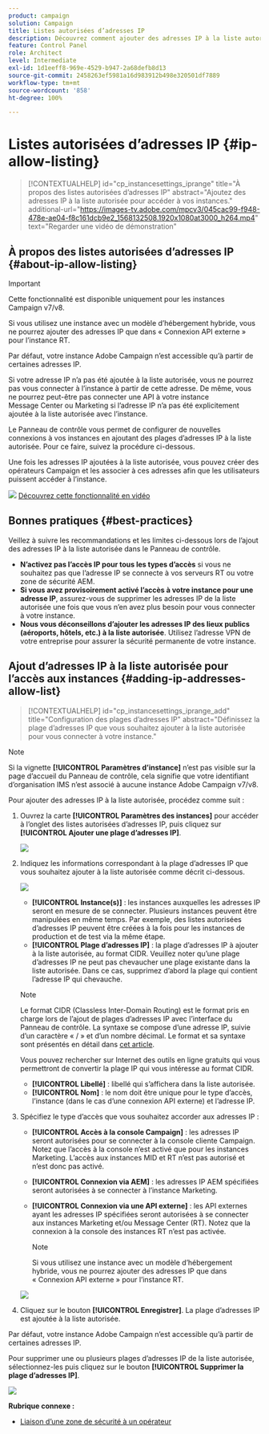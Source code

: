 ```yaml
---
product: campaign
solution: Campaign
title: Listes autorisées d’adresses IP
description: Découvrez comment ajouter des adresses IP à la liste autorisée dans le Panneau de contrôle pour accéder aux instances
feature: Control Panel
role: Architect
level: Intermediate
exl-id: 1d1eeff8-969e-4529-b947-2a68defb8d13
source-git-commit: 2458263ef5981a16d983912b498e320501df7889
workflow-type: tm+mt
source-wordcount: '858'
ht-degree: 100%

---
```


# Listes autorisées d’adresses IP {#ip-allow-listing}

>[!CONTEXTUALHELP]
>id="cp_instancesettings_iprange"
>title="À propos des listes autorisées d’adresses IP"
>abstract="Ajoutez des adresses IP à la liste autorisée pour accéder à vos instances."
>additional-url="https://images-tv.adobe.com/mpcv3/045cac99-f948-478e-ae04-f8c161dcb9e2_1568132508.1920x1080at3000_h264.mp4" text="Regarder une vidéo de démonstration"

## À propos des listes autorisées d’adresses IP {#about-ip-allow-listing}

>[!IMPORTANT]
>
>Cette fonctionnalité est disponible uniquement pour les instances Campaign v7/v8.
>
>Si vous utilisez une instance avec un modèle d’hébergement hybride, vous ne pourrez ajouter des adresses IP que dans « Connexion API externe » pour l’instance RT.

Par défaut, votre instance Adobe Campaign n’est accessible qu’à partir de certaines adresses IP.

Si votre adresse IP n’a pas été ajoutée à la liste autorisée, vous ne pourrez pas vous connecter à l’instance à partir de cette adresse. De même, vous ne pourrez peut-être pas connecter une API à votre instance Message Center ou Marketing si l’adresse IP n’a pas été explicitement ajoutée à la liste autorisée avec l’instance.

Le Panneau de contrôle vous permet de configurer de nouvelles connexions à vos instances en ajoutant des plages d’adresses IP à la liste autorisée. Pour ce faire, suivez la procédure ci-dessous.

Une fois les adresses IP ajoutées à la liste autorisée, vous pouvez créer des opérateurs Campaign et les associer à ces adresses afin que les utilisateurs puissent accéder à l’instance.

![](assets/do-not-localize/how-to-video.png) [Découvrez cette fonctionnalité en vidéo](https://experienceleague.adobe.com/docs/campaign-classic-learn/control-panel/instance-settings/ip-allow-listing.html?lang=fr#instance-settings)

## Bonnes pratiques {#best-practices}

Veillez à suivre les recommandations et les limites ci-dessous lors de l’ajout des adresses IP à la liste autorisée dans le Panneau de contrôle.

* **N’activez pas l’accès IP pour tous les types d’accès** si vous ne souhaitez pas que l’adresse IP se connecte à vos serveurs RT ou votre zone de sécurité AEM.
* **Si vous avez provisoirement activé l’accès à votre instance pour une adresse IP**, assurez-vous de supprimer les adresses IP de la liste autorisée une fois que vous n’en avez plus besoin pour vous connecter à votre instance.
* **Nous vous déconseillons d’ajouter les adresses IP des lieux publics (aéroports, hôtels, etc.) à la liste autorisée**. Utilisez l’adresse VPN de votre entreprise pour assurer la sécurité permanente de votre instance.

## Ajout d’adresses IP à la liste autorisée pour lʼaccès aux instances {#adding-ip-addresses-allow-list}

>[!CONTEXTUALHELP]
>id="cp_instancesettings_iprange_add"
>title="Configuration des plages dʼadresses IP"
>abstract="Définissez la plage dʼadresses IP que vous souhaitez ajouter à la liste autorisée pour vous connecter à votre instance."

>[!NOTE]
>
>Si la vignette **[!UICONTROL Paramètres d’instance]** nʼest pas visible sur la page dʼaccueil du Panneau de contrôle, cela signifie que votre identifiant dʼorganisation IMS nʼest associé à aucune instance Adobe Campaign v7/v8.

Pour ajouter des adresses IP à la liste autorisée, procédez comme suit :

1. Ouvrez la carte **[!UICONTROL Paramètres des instances]** pour accéder à l’onglet des listes autorisées d’adresses IP, puis cliquez sur **[!UICONTROL Ajouter une plage d’adresses IP]**.



   ![](assets/ip_whitelist_list1.png)

1. Indiquez les informations correspondant à la plage d’adresses IP que vous souhaitez ajouter à la liste autorisée comme décrit ci-dessous.

   ![](assets/ip_whitelist_add1.png)

   * **[!UICONTROL Instance(s)]** : les instances auxquelles les adresses IP seront en mesure de se connecter. Plusieurs instances peuvent être manipulées en même temps. Par exemple, des listes autorisées d’adresses IP peuvent être créées à la fois pour les instances de production et de test via la même étape.
   * **[!UICONTROL Plage d’adresses IP]** : la plage d’adresses IP à ajouter à la liste autorisée, au format CIDR. Veuillez noter qu’une plage d’adresses IP ne peut pas chevaucher une plage existante dans la liste autorisée. Dans ce cas, supprimez d’abord la plage qui contient l’adresse IP qui chevauche.

   >[!NOTE]
   >
   >Le format CIDR (Classless Inter-Domain Routing) est le format pris en charge lors de l’ajout de plages d’adresses IP avec l’interface du Panneau de contrôle. La syntaxe se compose d’une adresse IP, suivie d’un caractère « / » et d’un nombre décimal. Le format et sa syntaxe sont présentés en détail dans [cet article](https://whatismyipaddress.com/cidr).
   >
   >Vous pouvez rechercher sur Internet des outils en ligne gratuits qui vous permettront de convertir la plage IP qui vous intéresse au format CIDR.

   * **[!UICONTROL Libellé]** : libellé qui s’affichera dans la liste autorisée.
   * **[!UICONTROL Nom]** : le nom doit être unique pour le type d’accès, l’instance (dans le cas d’une connexion API externe) et l’adresse IP.


1. Spécifiez le type d’accès que vous souhaitez accorder aux adresses IP :

   * **[!UICONTROL Accès à la console Campaign]** : les adresses IP seront autorisées pour se connecter à la console cliente Campaign. Notez que l’accès à la console n’est activé que pour les instances Marketing. L’accès aux instances MID et RT n’est pas autorisé et n’est donc pas activé.
   * **[!UICONTROL Connexion via AEM]** : les adresses IP AEM spécifiées seront autorisées à se connecter à l’instance Marketing.
   * **[!UICONTROL Connexion via une API externe]** : les API externes ayant les adresses IP spécifiées seront autorisées à se connecter aux instances Marketing et/ou Message Center (RT). Notez que la connexion à la console des instances RT n’est pas activée.

      >[!NOTE]
      >
      >Si vous utilisez une instance avec un modèle d’hébergement hybride, vous ne pourrez ajouter des adresses IP que dans « Connexion API externe » pour l’instance RT.

   ![](assets/ip_whitelist_acesstype.png)

1. Cliquez sur le bouton **[!UICONTROL Enregistrer]**. La plage d’adresses IP est ajoutée à la liste autorisée.

   <!--![](assets/ip_whitelist_added.png)-->

Par défaut, votre instance Adobe Campaign n’est accessible qu’à partir de certaines adresses IP.

Pour supprimer une ou plusieurs plages dʼadresses IP de la liste autorisée, sélectionnez-les puis cliquez sur le bouton **[!UICONTROL Supprimer la plage dʼadresses IP]**.

![](assets/ip_whitelist_delete.png)

**Rubrique connexe :**

* [Liaison d’une zone de sécurité à un opérateur](https://docs.campaign.adobe.com/doc/AC/en/INS_Additional_configurations_Configuring_Campaign_server.html#Linking_a_security_zone_to_an_operator)
